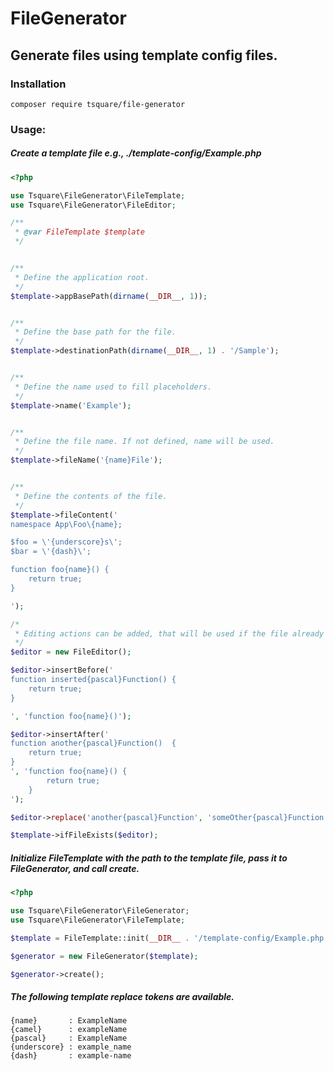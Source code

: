 # FileGenerator

## Generate files using template config files.

### Installation
`composer require tsquare/file-generator`

### Usage:

##### Create a template file e.g., ./template-config/Example.php
```php
<?php

use Tsquare\FileGenerator\FileTemplate;
use Tsquare\FileGenerator\FileEditor;

/**
 * @var FileTemplate $template
 */


/**
 * Define the application root.
 */
$template->appBasePath(dirname(__DIR__, 1));


/**
 * Define the base path for the file.
 */
$template->destinationPath(dirname(__DIR__, 1) . '/Sample');


/**
 * Define the name used to fill placeholders.
 */
$template->name('Example');


/**
 * Define the file name. If not defined, name will be used.
 */
$template->fileName('{name}File');


/**
 * Define the contents of the file.
 */
$template->fileContent('
namespace App\Foo\{name};

$foo = \'{underscore}s\';
$bar = \'{dash}\';

function foo{name}() {
    return true;
}

');

/*
 * Editing actions can be added, that will be used if the file already exists.
 */
$editor = new FileEditor();

$editor->insertBefore('
function inserted{pascal}Function() {
    return true;
}

', 'function foo{name}()');

$editor->insertAfter('
function another{pascal}Function()  {
    return true;
}
', 'function foo{name}() {
        return true;
    }
');

$editor->replace('another{pascal}Function', 'someOther{pascal}Function');

$template->ifFileExists($editor);
```

##### Initialize FileTemplate with the path to the template file, pass it to FileGenerator, and call create.
```php
<?php

use Tsquare\FileGenerator\FileGenerator;
use Tsquare\FileGenerator\FileTemplate;

$template = FileTemplate::init(__DIR__ . '/template-config/Example.php');

$generator = new FileGenerator($template);

$generator->create();
```

##### The following template replace tokens are available.
```
{name}       : ExampleName
{camel}      : exampleName
{pascal}     : ExampleName
{underscore} : example_name
{dash}       : example-name
```
